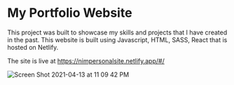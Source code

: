 # My Portfolio Website

This project was built to showcase my skills and projects that I have created in the past. 
This website is built using Javascript, HTML, SASS, React that is hosted on Netlify.  

The site is live at https://nimpersonalsite.netlify.app/#/

![Screen Shot 2021-04-13 at 11 09 42 PM](https://user-images.githubusercontent.com/59195400/114662344-630cf180-9cad-11eb-8e3c-be2379c74d81.png)
